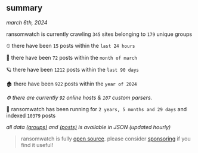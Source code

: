 
## summary
_march 6th, 2024_

ransomwatch is currently crawling `345` sites belonging to `179` unique groups

⏲ there have been `15` posts within the `last 24 hours`

🦈 there have been `72` posts within the `month of march`

🪐 there have been `1212` posts within the `last 90 days`

🏚 there have been `922` posts within the `year of 2024`

_⚙️ there are currently `92` online hosts & `107` custom parsers._

🦕 ransomwatch has been running for `2 years, 5 months and 29 days` and indexed `10379` posts

_all data  [(groups)](http://ransomwhat.telemetry.ltd/groups) and [(posts)](http://ransomwhat.telemetry.ltd/posts) is available in JSON (updated hourly)_

> ransomwatch is fully [open source](https://github.com/joshhighet/ransomwatch#ransomwatch--). please consider [sponsoring](https://github.com/sponsors/joshhighet) if you find it useful!
